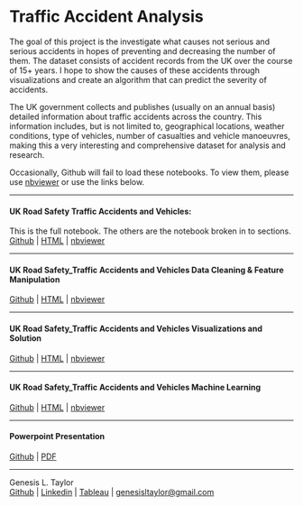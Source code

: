 # Traffic Accident Analysis
The goal of this project is the investigate what causes not serious and serious accidents in hopes of preventing and decreasing the number of them. The dataset consists of accident records from the UK over the course of 15+ years. I hope to show the causes of these accidents through visualizations and create an algorithm that can predict the severity of accidents.

The UK government collects and publishes (usually on an annual basis) detailed information about traffic accidents across the country. This information includes, but is not limited to, geographical locations, weather conditions, type of vehicles, number of casualties and vehicle manoeuvres, making this a very interesting and comprehensive dataset for analysis and research.


Occasionally, Github will fail to load these notebooks. To view them, please use [nbviewer](https://nbviewer.jupyter.org/) or use the links below.
***

#### UK Road Safety Traffic Accidents and Vehicles:
This is the full notebook. The others are the notebook broken in to sections.<br>
[Github](https://github.com/GenTaylor/Traffic-Accident-Analysis/blob/master/UK_Road_Safety_Traffic_Accidents_and_Vehicles.ipynb) | [HTML](https://htmlpreview.github.io/?https://github.com/GenTaylor/Traffic-Accident-Analysis/blob/master/HTML%20PDF%20Versions%20and%20PPT/UK_Road_Safety_Traffic_Accidents_and_Vehicles.html) | [nbviewer](https://nbviewer.jupyter.org/github/GenTaylor/Traffic-Accident-Analysis/blob/master/UK_Road_Safety_Traffic_Accidents_and_Vehicles.ipynb)
***
#### UK Road Safety_Traffic Accidents and Vehicles Data Cleaning & Feature Manipulation
[Github](https://github.com/GenTaylor/Traffic-Accident-Analysis/blob/master/UK_Road_Safety_Traffic_Accidents_and_Vehicles_Data_Cleaning_and_Feature_Manipulation.ipynb) | [HTML](http://htmlpreview.github.io/?https://github.com/GenTaylor/Traffic-Accident-Analysis/blob/master/HTML%20PDF%20Versions%20and%20PPT/UK_Road_Safety_Traffic_Accidents_and_Vehicles_Data_Cleaning_and_Feature_Manipulation.html) | [nbviewer](https://nbviewer.jupyter.org/github/GenTaylor/Traffic-Accident-Analysis/blob/master/UK_Road_Safety_Traffic_Accidents_and_Vehicles_Data_Cleaning_and_Feature_Manipulation.ipynb)
***
#### UK Road Safety_Traffic Accidents and Vehicles Visualizations and Solution
[Github](https://github.com/GenTaylor/Traffic-Accident-Analysis/blob/master/UK_Road_Safety_Traffic_Accidents_and_Vehicles_Visualizations_and_Solution.ipynb) | [HTML](http://htmlpreview.github.io/?https://github.com/GenTaylor/Traffic-Accident-Analysis/blob/master/HTML%20PDF%20Versions%20and%20PPT/UK_Road_Safety_Traffic_Accidents_and_Vehicles_Visualizations_and_Solution.html) | [nbviewer](https://nbviewer.jupyter.org/github/GenTaylor/Traffic-Accident-Analysis/blob/master/UK_Road_Safety_Traffic_Accidents_and_Vehicles_Visualizations_and_Solution.ipynb)
***
#### UK Road Safety_Traffic Accidents and Vehicles Machine Learning
[Github](https://github.com/GenTaylor/Traffic-Accident-Analysis/blob/master/UK_Road_Safety_Traffic_Accidents_and_Vehicles_Machine_Learning.ipynb) | [HTML](http://htmlpreview.github.io/?https://github.com/GenTaylor/Traffic-Accident-Analysis/blob/master/HTML%20PDF%20Versions%20and%20PPT/UK_Road_Safety_Traffic_Accidents_and_Vehicles_Machine_Learning.html) | [nbviewer](https://nbviewer.jupyter.org/github/GenTaylor/Traffic-Accident-Analysis/blob/master/UK_Road_Safety_Traffic_Accidents_and_Vehicles_Machine_Learning.ipynb)
***
#### Powerpoint Presentation
[Github](https://github.com/GenTaylor/Traffic-Accident-Analysis/blob/master/Traffic_Analysis_and_Severity_Prediction.pptx) | [PDF](https://github.com/GenTaylor/Traffic-Accident-Analysis/blob/master/Traffic_Analysis_and_Severity_Prediction.pdf)
***
Genesis L. Taylor<br>
[Github](https://github.com/GenTaylor/) | [Linkedin](https://linkedin.com/in/genesistaylor/) | [Tableau](https://public.tableau.com/profile/genesis.taylor#!/) | [genesisltaylor@gmail.com](mailto:genesisltaylor@gmail.com)
